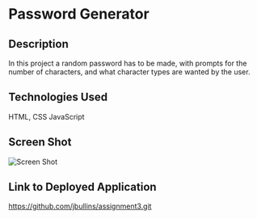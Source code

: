 # Password Generator 
## Description
In this project a random password has to be made, with prompts for the number of characters, and what character types are wanted by the user.

## Technologies Used
HTML, CSS JavaScript

## Screen Shot

![Screen Shot](https://github.com/jbullins/assignment3/blob/main/Screen%20Shot%202022-05-22%20at%209.25.45%20PM.png)

## Link to Deployed Application

https://github.com/jbullins/assignment3.git
